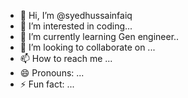 - 👋 Hi, I’m @syedhussainfaiq
- 👀 I’m interested in coding...
- 🌱 I’m currently learning Gen engineer..
- 💞️ I’m looking to collaborate on ...
- 📫 How to reach me ...
- 😄 Pronouns: ...
- ⚡ Fun fact: ...

<!---
syedhussainfaiq/syedhussainfaiq is a ✨ special ✨ repository because its `README.md` (this file) appears on your GitHub profile.
You can click the Preview link to take a look at your changes.
--->
